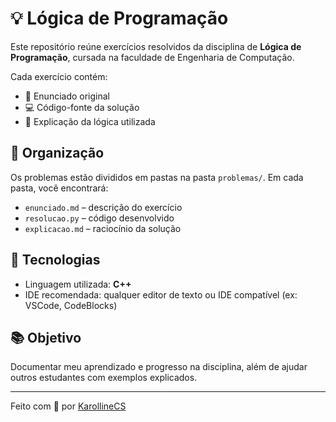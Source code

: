 # 💡 Lógica de Programação

Este repositório reúne exercícios resolvidos da disciplina de **Lógica de Programação**, cursada na faculdade de Engenharia de Computação.

Cada exercício contém:
- 📄 Enunciado original
- 💻 Código-fonte da solução
- 🧠 Explicação da lógica utilizada

## 📂 Organização

Os problemas estão divididos em pastas na pasta `problemas/`. Em cada pasta, você encontrará:
- `enunciado.md` – descrição do exercício
- `resolucao.py` – código desenvolvido
- `explicacao.md` – raciocínio da solução

## 🚀 Tecnologias

- Linguagem utilizada: **C++**
- IDE recomendada: qualquer editor de texto ou IDE compatível (ex: VSCode, CodeBlocks)

## 📚 Objetivo

Documentar meu aprendizado e progresso na disciplina, além de ajudar outros estudantes com exemplos explicados.

---

Feito com 💙 por [KarollineCS](https://github.com/KarollineCS)
